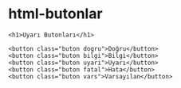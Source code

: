 # html-butonlar

<html>
<head><title>Butonlar</title>
<style>
.buton{
	border: none;
	color:white;
	padding: 14px 28px;
	font-size: 16px;
	cursor: pointer;
}

.dogru {background-color: #4CAF50;}
.dogru:hover{background-color: #46a049;}

.bilgi {background-color: #2196F3;}
.bilgi:hover{background-color: #0b7dda;}

.uyari{background-color: #ff9800;}
.uyari:hover{background-color: #e68a00;}

.fatal{background-color: #f44336;}
.fatal:hover{background-color: #da190b;}

.vars{background-color: #e7e7e7; color: black;}
.vars:hover {background-color: #ddd;}
</style>
</head>
<body>

	<h1>Uyarı Butonları</h1>

	<button class="buton dogru">Doğru</button>
	<button class="buton bilgi">Bilgi</button>
	<button class="buton uyari">Uyarı</button>
	<button class="buton fatal">Hata</button>
	<button class="buton vars">Varsayılan</button>

</body>
</html>

